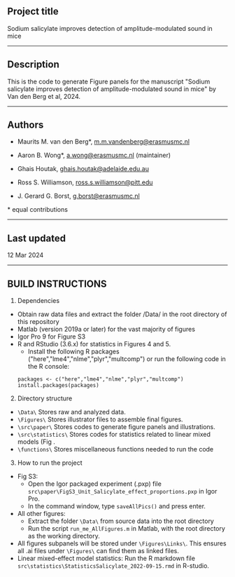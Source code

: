 ## Project title
Sodium salicylate improves detection of amplitude-modulated sound in mice

------------
## Description

This is the code to generate Figure panels for the manuscript "Sodium salicylate improves detection of amplitude-modulated sound in mice" by Van den Berg et al, 2024. 

--------

## Authors

- Maurits M. van den Berg*, m.m.vandenberg@erasmusmc.nl

- Aaron B. Wong*, a.wong@erasmusmc.nl (maintainer)

- Ghais Houtak, ghais.houtak@adelaide.edu.au

- Ross S. Williamson, ross.s.williamson@pitt.edu

- J. Gerard G. Borst, g.borst@erasmusmc.nl


\* equal contributions

---
## Last updated

12 Mar 2024

---
## BUILD INSTRUCTIONS

1) Dependencies

 - Obtain raw data files and extract the folder /Data/ in the root directory of this repository
 - Matlab (version 2019a or later) for the vast majority of figures
 - Igor Pro 9 for Figure S3
 - R and RStudio (3.6.x) for statistics in Figures 4 and 5.
   - Install the following R packages ("here","lme4","nlme","plyr","multcomp") or run the following code in the R console:
	```
	packages <- c("here","lme4","nlme","plyr","multcomp")
	install.packages(packages)
	```

2) Directory structure

  - `\Data\`  Stores raw and analyzed data.
  - `\Figures\`   Stores illustrator files to assemble final figures.
  - `\src\paper\` Stores codes to generate figure panels and illustrations.
  - `\src\statistics\` Stores codes for statistics related to linear mixed models (Fig .
  - `\functions\` Stores miscellaneous functions needed to run the code

3) How to run the project

 - Fig S3:
   - Open the Igor packaged experiment (.pxp) file `src\paper\FigS3_Unit_Salicylate_effect_proportions.pxp` in Igor Pro.
   - In the command window, type `saveAllPics()` and press enter.
 - All other figures:
   - Extract the folder `\Data\` from source data into the root directory
   - Run the script `run_me_AllFigures.m` in Matlab, with the root directory as the working directory.
 - All figures subpanels will be stored under `\Figures\Links\`. This ensures all .ai files under `\Figures\` can find them as linked files.
 - Linear mixed-effect model statistics: Run the R markdown file `src\statistics\StatisticsSalicylate_2022-09-15.rmd` in R-studio. 
